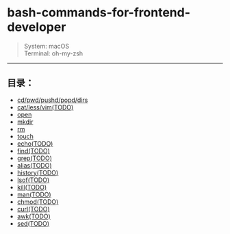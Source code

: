# bash-commands-for-frontend-developer
> System: macOS <br />
> Terminal: oh-my-zsh
---

## 目录：

* [cd/pwd/pushd/popd/dirs](pushd)
* [cat/less/vim(TODO)](cat)
* [open](open)
* [mkdir](mkdir)
* [rm](rm)
* [touch](touch)
* [echo(TODO)](echo)
* [find(TODO)](find)
* [grep(TODO)](grep)
* [alias(TODO)](alias)
* [history(TODO)](history)
* [lsof(TODO)](lsof)
* [kill(TODO)](kill)
* [man(TODO)](man)
* [chmod(TODO)](chmod)
* [curl(TODO)](curl)
* [awk(TODO)](awk)
* [sed(TODO)](sed)
